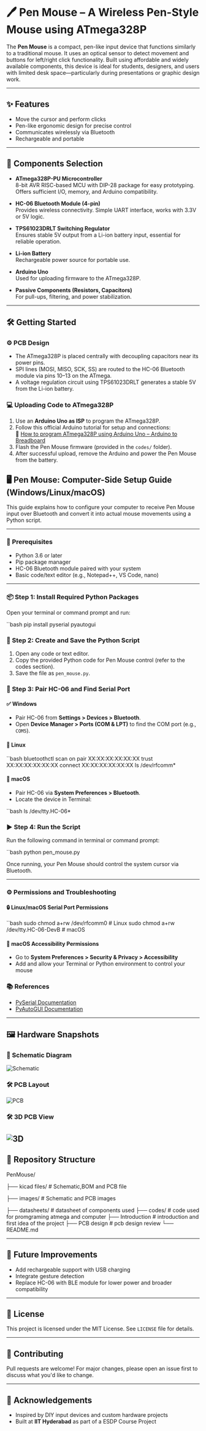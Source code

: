 # 🖊️ Pen Mouse – A Wireless Pen-Style Mouse using ATmega328P

The **Pen Mouse** is a compact, pen-like input device that functions similarly to a traditional mouse. It uses an optical sensor to detect movement and buttons for left/right click functionality. Built using affordable and widely available components, this device is ideal for students, designers, and users with limited desk space—particularly during presentations or graphic design work.

---

## ✨ Features

- Move the cursor and perform clicks
- Pen-like ergonomic design for precise control
- Communicates wirelessly via Bluetooth
- Rechargeable and portable

---

## 🔩 Components Selection

- **ATmega328P-PU Microcontroller**  
  8-bit AVR RISC-based MCU with DIP-28 package for easy prototyping. Offers sufficient I/O, memory, and Arduino compatibility.

- **HC-06 Bluetooth Module (4-pin)**  
  Provides wireless connectivity. Simple UART interface, works with 3.3V or 5V logic.

- **TPS61023DRLT Switching Regulator**  
  Ensures stable 5V output from a Li-ion battery input, essential for reliable operation.

- **Li-ion Battery**  
  Rechargeable power source for portable use.

- **Arduino Uno**  
  Used for uploading firmware to the ATmega328P.

- **Passive Components (Resistors, Capacitors)**  
  For pull-ups, filtering, and power stabilization.

---
## 🛠️ Getting Started

### ⚙️ PCB Design

- The ATmega328P is placed centrally with decoupling capacitors near its power pins.
- SPI lines (MOSI, MISO, SCK, SS) are routed to the HC-06 Bluetooth module via pins 10–13 on the ATmega.
- A voltage regulation circuit using TPS61023DRLT generates a stable 5V from the Li-ion battery.

### 💻 Uploading Code to ATmega328P

1. Use an **Arduino Uno as ISP** to program the ATmega328P.
2. Follow this official Arduino tutorial for setup and connections:  
   🔗 [How to program ATmega328P using Arduino Uno – Arduino to Breadboard](https://docs.arduino.cc/built-in-examples/arduino-isp/ArduinoToBreadboard/)
3. Flash the Pen Mouse firmware (provided in the `codes/` folder).
4. After successful upload, remove the Arduino and power the Pen Mouse from the battery.

## 🖥️ Pen Mouse: Computer-Side Setup Guide (Windows/Linux/macOS)

This guide explains how to configure your computer to receive Pen Mouse input over Bluetooth and convert it into actual mouse movements using a Python script.

---

### 🔧 Prerequisites

- Python 3.6 or later
- Pip package manager
- HC-06 Bluetooth module paired with your system
- Basic code/text editor (e.g., Notepad++, VS Code, nano)

---

### 📦 Step 1: Install Required Python Packages

Open your terminal or command prompt and run:

``bash
pip install pyserial pyautogui

### 💾 Step 2: Create and Save the Python Script

1. Open any code or text editor.
2. Copy the provided Python code for Pen Mouse control (refer to the codes section).
3. Save the file as `pen_mouse.py`.

### 🔗 Step 3: Pair HC-06 and Find Serial Port

#### ✅ Windows
- Pair HC-06 from **Settings > Devices > Bluetooth**.
- Open **Device Manager > Ports (COM & LPT)** to find the COM port (e.g., `COM5`).

#### 🐧 Linux

``bash
bluetoothctl
scan on
pair XX:XX:XX:XX:XX:XX
trust XX:XX:XX:XX:XX:XX
connect XX:XX:XX:XX:XX:XX
ls /dev/rfcomm*

#### 🍎 macOS
- Pair HC-06 via **System Preferences > Bluetooth**.
- Locate the device in Terminal:

``bash
ls /dev/tty.HC-06*

### ▶️ Step 4: Run the Script

Run the following command in terminal or command prompt:

``bash
python pen_mouse.py

Once running, your Pen Mouse should control the system cursor via Bluetooth.

---

### ⚙️ Permissions and Troubleshooting

#### 🔒 Linux/macOS Serial Port Permissions

``bash
sudo chmod a+rw /dev/rfcomm0          # Linux
sudo chmod a+rw /dev/tty.HC-06-DevB   # macOS


#### 🍎 macOS Accessibility Permissions

- Go to **System Preferences > Security & Privacy > Accessibility**
- Add and allow your Terminal or Python environment to control your mouse
### 📚 References

- [PySerial Documentation](https://pyserial.readthedocs.io/)
- [PyAutoGUI Documentation](https://pyautogui.readthedocs.io/)



---

## 🖼️ Hardware Snapshots

### 📐 Schematic Diagram  
![Schematic](./images/schematic.png)

### 🛠️ PCB Layout  
![PCB](./images/pcb.png)

### 🛠️ 3D PCB View  
![3D](./images/3d.png)
---

## 📁 Repository Structure

PenMouse/  

├── kicad files/ # Schematic,BOM and PCB file 

├── images/ # Schematic and PCB images

├── datasheets/ # datasheet of components used
├── codes/ # code used for promgraming atmega and computer
├── Introduction # introduction and first idea of the project
├── PCB design # pcb design review
└── README.md


---

## 🚀 Future Improvements

- Add rechargeable support with USB charging
- Integrate gesture detection
- Replace HC-06 with BLE module for lower power and broader compatibility

---

## 📄 License

This project is licensed under the MIT License. See `LICENSE` file for details.

---

## 🤝 Contributing

Pull requests are welcome! For major changes, please open an issue first to discuss what you'd like to change.

---

## 🙌 Acknowledgements

- Inspired by DIY input devices and custom hardware projects
- Built at **IIT Hyderabad** as part of a ESDP Course Project

